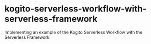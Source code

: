 # kogito-serverless-workflow-with-serverless-framework
Implementing an example of the Kogito Serverless Workflow with the Serverless Framework
